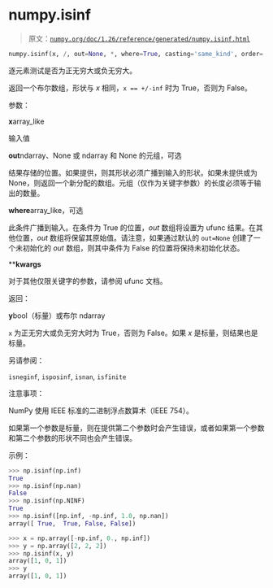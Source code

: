 # numpy.isinf

> 原文：[`numpy.org/doc/1.26/reference/generated/numpy.isinf.html`](https://numpy.org/doc/1.26/reference/generated/numpy.isinf.html)

```py
numpy.isinf(x, /, out=None, *, where=True, casting='same_kind', order='K', dtype=None, subok=True[, signature, extobj]) = <ufunc 'isinf'>
```

逐元素测试是否为正无穷大或负无穷大。

返回一个布尔数组，形状与 *x* 相同，`x == +/-inf` 时为 True，否则为 False。

参数：

**x**array_like

输入值

**out**ndarray、None 或 ndarray 和 None 的元组，可选

结果存储的位置。如果提供，则其形状必须广播到输入的形状。如果未提供或为 None，则返回一个新分配的数组。元组（仅作为关键字参数）的长度必须等于输出的数量。

**where**array_like，可选

此条件广播到输入。在条件为 True 的位置，*out* 数组将设置为 ufunc 结果。在其他位置，*out* 数组将保留其原始值。请注意，如果通过默认的 `out=None` 创建了一个未初始化的 *out* 数组，则其中条件为 False 的位置将保持未初始化状态。

****kwargs**

对于其他仅限关键字的参数，请参阅 ufunc 文档。

返回：

**y**bool（标量）或布尔 ndarray

`x` 为正无穷大或负无穷大时为 True，否则为 False。如果 *x* 是标量，则结果也是标量。

另请参阅：

`isneginf`, `isposinf`, `isnan`, `isfinite`

注意事项：

NumPy 使用 IEEE 标准的二进制浮点数算术（IEEE 754）。

如果第一个参数是标量，则在提供第二个参数时会产生错误，或者如果第一个参数和第二个参数的形状不同也会产生错误。

示例：

```py
>>> np.isinf(np.inf)
True
>>> np.isinf(np.nan)
False
>>> np.isinf(np.NINF)
True
>>> np.isinf([np.inf, -np.inf, 1.0, np.nan])
array([ True,  True, False, False]) 
```

```py
>>> x = np.array([-np.inf, 0., np.inf])
>>> y = np.array([2, 2, 2])
>>> np.isinf(x, y)
array([1, 0, 1])
>>> y
array([1, 0, 1]) 
```
